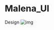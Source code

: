 # Malena_UI
Design
![img](https://user-images.githubusercontent.com/37801119/151145073-a40d1f94-35b8-470a-baab-328d3cd079cc.png)
